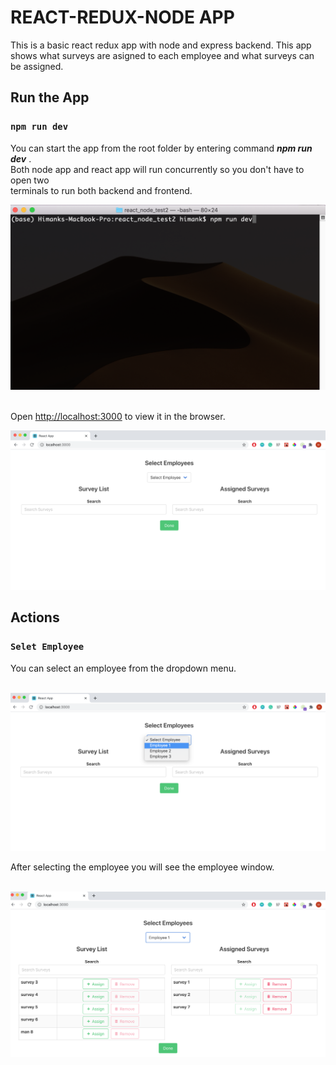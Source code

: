 # REACT-REDUX-NODE APP

This is a basic react redux app with node and express backend. This app shows what surveys are asigned to each employee and what surveys can be assigned.

## Run the App

### `npm run dev`

You can start the app from the root folder by entering command ***npm run dev***
.<br/> Both node app and react app will run concurrently so you don't have to open two<br/> terminals to run both backend and frontend.

![run command](assets/run_command.png)<br/> <br/>

Open [http://localhost:3000](http://localhost:3000) to view it in the browser.

![main page](assets/main_page.png)

## Actions

### `Selet Employee`

You can select an employee from the dropdown menu.<br/><br/>

![select employee](assets/select_emp.png)

After selecting the employee you will see the employee window. <br/><br/>

![selected employee](assets/selected.png)

